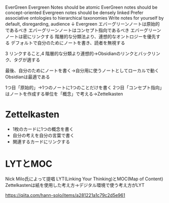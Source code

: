 EverGreen
	Evergreen Notes should be atomic
	EverGreen notes should be concept-oriented
	Evergreen notes should be densely linked
	Prefer associative ontologies to hierarchical taxonomies
	Write notes for yourself by default, disregarding, audience
↓
Evergreen
	エバーグリーンノートは原始的であるべき
	エバーグリーンノートはコンセプト指向であるべき
	エバーグリーンノートは密にリンクする
	階層的な分類法より、連想的なオントロジーを優先する
	デフォルトで自分のためにノートを書き、読者を無視する

3 リンクすること,4 階層的な分類より連想的→Obsidianのリンクとバックリンク、タグが適する

最後、自分のためにノートを書く→自分用に使うノートとしてローカルで動くObsidianは最適である

1つ目「原始的」→1つのノートに1つのことだけを書く
2つ目「コンセプト指向」はノートを作成する単位を「概念」で考える→Zettelkasten

# Zettelkasten

- 1枚のカードに1つの概念を書く
- 自分の考えを自分の言葉で書く
- 関連するカードにリンクする
# LYTとMOC

Nick Milo氏によって提唱
LYT(Linking Your Thinking)とMOC(Map of Content)
Zettelkastenは紙を使用した考え方→デジタル環境で使う考え方がLYT

https://qiita.com/hann-solo/items/a281221a1c79c2d5e961
